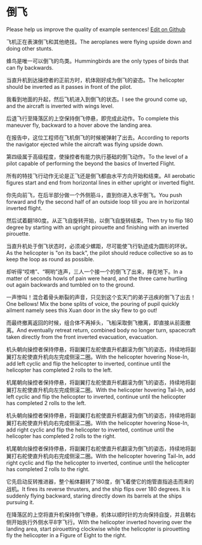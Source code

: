 # 倒飞

Please help us improve the quality of example sentences! [Edit on Github](https://github.com/jiyushe/jiyu-example-sentence-source/blob/main/chinese/daofei.md)

<p><span class="chinese">飞机正在表演倒飞和其他绝技。</span><span class="english">The aeroplanes were flying upside down and doing other stunts.</span></p>

<p><span class="chinese">蜂鸟是唯一可以倒飞的鸟类。</span><span class="english">Hummingbirds are the only types of birds that can fly backwards.</span></p>

<p><span class="chinese">当直升机到达操控者的正前方时，机体刚好成为倒飞的姿态。</span><span class="english">The helicopter should be inverted as it passes in front of the pilot.</span></p>

<p><span class="chinese">我看到地面的升起，然后飞机进入到倒飞的状态。</span><span class="english">I see the ground come up, and the aircraft is inverted with wings level.</span></p>

<p><span class="chinese">后退飞行至降落区的上空保持倒飞停悬，即完成此动作。</span><span class="english">To complete this maneuver fly, backward to a hover above the landing area.</span></p>

<p><span class="chinese">在报告中，这位工程师在飞机倒飞的时候被弹射了出去。</span><span class="english">According to reports the navigator ejected while the aircraft was flying upside down.</span></p>

<p><span class="chinese">第四级属于高级程度，使操控者有能力执行基础的倒飞动作。</span><span class="english">To the level of a pilot capable of performing the beyond the basics of Inverted Flight.</span></p>

<p><span class="chinese">所有的特技飞行动作无论是正飞还是倒飞都由水平方向开始和结束。</span><span class="english">All aerobatic figures start and end from horizontal lines in either upright or inverted flight.</span></p>

<p><span class="chinese">你先向前飞，在后半部分做一个外侧筋斗，直到你进入水平倒飞。</span><span class="english">You push forward and fly the second half of an outside loop till you are in horizontal inverted flight.</span></p>

<p><span class="chinese">然后试着翻180度。从正飞自旋转开始，以倒飞自旋转结束。</span><span class="english">Then try to flip 180 degree by starting with an upright pirouette and finishing with an inverted pirouette.</span></p>

<p><span class="chinese">当直升机处于倒飞状态时，必须减少螺距，尽可能使飞行轨迹成为圆形的环状。</span><span class="english">As the helicopter is "on its back", the pilot should reduce collective so as to keep the loop as round as possible.</span></p>

<p><span class="chinese">却听得“哎唷”、“啊哟”连声，三人一个接一个的倒飞了出来，摔在地下。</span><span class="english">In a matter of seconds howls of pain were heard, and the three came hurtling out again backwards and tumbled on to the ground.</span></p>

<p><span class="chinese">一声惨叫！混合着骨头断裂的声音，只见到这个玄天门的弟子迅疾的倒飞了出去！</span><span class="english">One bellows! Mix the bone splits of voice, the pouring of pupil quickly ailment namely sees this Xuan door in the sky flew to go out!</span></p>

<p><span class="chinese">而最终撤离返回的时候，组合体不再掉头，飞船采取倒飞撤离，即直接从前面撤离。</span><span class="english">And eventually retreat return, combined body no longer turn, spacecraft taken directly from the front inverted evacuation, evacuation.</span></p>

<p><span class="chinese">机头朝向操控者保持停悬，将副翼打左舵使直升机翻滚为倒飞的姿态，持续地将副翼打左舵使直升机向左完成侧滚二圈。</span><span class="english">With the helicopter hovering Nose-In, add left cyclic and flip the helicopter to inverted, continue until the helicopter has completed 2 rolls to the left.</span></p>

<p><span class="chinese">机尾朝向操控者保持停悬，将副翼打左舵使直升机翻滚为倒飞的姿态，持续地将副翼打左舵使直升机向左完成侧滚二圈。</span><span class="english">With the helicopter hovering Tail-In, add left cyclic and flip the helicopter to inverted, continue until the helicopter has completed 2 rolls to the left.</span></p>

<p><span class="chinese">机头朝向操控者保持停悬，将副翼打右舵使直升机翻滚为倒飞的姿态，持续地将副翼打右舵使直升机向右完成侧滚二圈。</span><span class="english">With the helicopter hovering Nose-In, add right cyclic and flip the helicopter to inverted, continue until the helicopter has completed 2 rolls to the right.</span></p>

<p><span class="chinese">机尾朝向操控者保持停悬，将副翼打右舵使直升机翻滚为倒飞的姿态，持续地将副翼打右舵使直升机向右完成侧滚二圈。</span><span class="english">With the helicopter hovering Tail-In, add right cyclic and flip the helicopter to inverted, continue until the helicopter has completed 2 rolls to the right.</span></p>

<p><span class="chinese">它先启动反转推进器，整个船体翻转了180度，倒飞着使它的炮管直指追击而来的战机。</span><span class="english">It fires its reverse thrusters, and the ship flips over 180 degrees. It is suddenly flying backward, staring directly down its barrels at the ships pursuing it.</span></p>

<p><span class="chinese">在降落区的上空将直升机保持倒飞停悬，机体以顺时针的方向保持自旋，并且朝右侧开始执行外侧水平8字飞行。</span><span class="english">With the helicopter inverted hovering over the landing area, start pirouetting clockwise while the helicopter is pirouetting fly the helicopter in a Figure of Eight to the right.</span></p>

